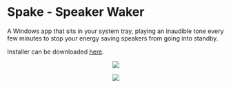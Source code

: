 # Spake - Speaker Waker

A Windows app that sits in your system tray, playing an inaudible tone every few minutes to stop your energy saving speakers from going into standby.

Installer can be downloaded [here](https://github.com/vjdw/Spake/releases/download/v1.0/Spake.exe).

<p align="center">
  <img src="https://user-images.githubusercontent.com/9841768/202033150-5f8af112-09c8-444a-854e-f8c5be1081c0.png" />
</p>

<p align="center">
  <img src="https://user-images.githubusercontent.com/9841768/201724561-cb169ab4-a2a8-4f6d-9d32-d367e6b16e91.png" />
</p>

